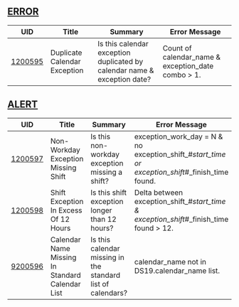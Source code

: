 ## [ERROR](/DIQs/error)

| UID | Title | Summary | Error Message |
|-----|-------|---------|---------------|
| [1200595](/DIQs/DS20/1200595) | Duplicate Calendar Exception | Is this calendar exception duplicated by calendar name & exception date? | Count of calendar_name & exception_date combo > 1. |
## [ALERT](/DIQs/alert)

| UID | Title | Summary | Error Message |
|-----|-------|---------|---------------|
| [1200597](/DIQs/DS20/1200597) | Non-Workday Exception Missing Shift | Is this non-workday exception missing a shift? | exception_work_day = N & no exception_shift_#_start_time or exception_shift_#_finish_time found. |
| [1200598](/DIQs/DS20/1200598) | Shift Exception In Excess Of 12 Hours | Is this shift exception longer than 12 hours? | Delta between exception_shift_#_start_time & exception_shift_#_finish_time found > 12. |
| [9200596](/DIQs/DS20/9200596) | Calendar Name Missing In Standard Calendar List | Is this calendar missing in the standard list of calendars? | calendar_name not in DS19.calendar_name list. |
